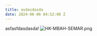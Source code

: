 ```yaml
---
title: asdasdasda
date: 2024-06-06 04:52:00 Z
---
```


asfasfdasdasda!
![HK-MBAH-SEMAR.png](/uploads/HK-MBAH-SEMAR.png)